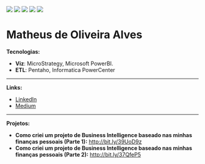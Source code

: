 [![](https://img.shields.io/badge/author-mathdeoliveira-lightgrey)](https://www.linkedin.com/in/matheus-de-oliveira-alves/)
[![](https://img.shields.io/badge/tool-pentaho-red)](https://community.hitachivantara.com/s/pentaho)
[![](https://img.shields.io/badge/tool-powercenter-red)](https://www.informatica.com/br/products/data-integration/powercenter.html)
[![](https://img.shields.io/badge/tool-powerbi-red)](https://powerbi.microsoft.com/)
[![](https://img.shields.io/badge/tool-microstrategy-red)](https://www.microstrategy.com/)

# Matheus de Oliveira Alves



**Tecnologias:** 
* **Viz**: MicroStrategy, Microsoft PowerBI.
* **ETL**: Pentaho, Informatica PowerCenter
---
**Links:**
* [LinkedIn](https://www.linkedin.com/in/matheus-de-oliveira-alves/)
* [Medium](https://medium.com/@matheusdeoliveiraalves)
---
**Projetos:**
* **Como criei um projeto de Business Intelligence baseado nas minhas finanças pessoais (Parte 1):** http://bit.ly/39UoD9z
* **Como criei um projeto de Business Intelligence baseado nas minhas finanças pessoais (Parte 2):** http://bit.ly/37QfeP5
